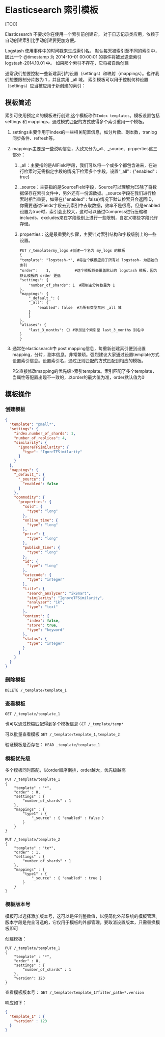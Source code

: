 # Elasticsearch 索引模板

[TOC]

Elasticsearch 不要求你在使用一个索引前创建它。 对于日志记录类应用，依赖于自动创建索引比手动创建要更加方便。

Logstash 使用事件中的时间戳来生成索引名。 默认每天被索引至不同的索引中，因此一个 @timestamp 为 2014-10-01 00:00:01 的事件将被发送至索引 logstash-2014.10.01 中。 如果那个索引不存在，它将被自动创建

通常我们想要控制一些新建索引的设置（settings）和映射（mappings）。也许我们想要限制分片数为 1 ，并且禁用 _all 域。 索引模板可以用于控制何种设置（settings）应当被应用于新创建的索引：

## 模板简述

索引可使用预定义的模板进行创建,这个模板称作`Index templates`。模板设置包括 settings 和 mappings，通过模式匹配的方式使得多个索引重用一个模板。

1. settings主要作用于index的一些相关配置信息，如分片数、副本数，tranlog同步条件、refresh等。

2. mappings主要是一些说明信息，大致又分为_all、_source、prpperties这三部分：

   1. _all：主要指的是AllField字段，我们可以将一个或多个都包含进来，在进行检索时无需指定字段的情况下检索多个字段。设置“_all" : {"enabled" : true}  

   2. _source：主要指的是SourceField字段，Source可以理解为ES除了将数据保存在索引文件中，另外还有一份源数据。_source字段在我们进行检索时相当重要，如果在{"enabled" : false}情况下默认检索只会返回ID， 你需要通过Fields字段去到索引中去取数据，效率不是很高。但是enabled设置为true时，索引会比较大，这时可以通过Compress进行压缩和inclueds、excludes来在字段级别上进行一些限制，自定义哪些字段允许存储。  

   3. properties：这是最重要的步骤，主要针对索引结构和字段级别上的一些设置。

        ``` shell
        PUT /_template/my_logs #创建一个名为 my_logs 的模板
        {
        "template": "logstash-*", #将这个模板应用于所有以 logstash- 为起始的索引
        "order":    1,           #这个模板将会覆盖默认的 logstash 模板，因为默认模板的 order 更低
        "settings": {
            "number_of_shards": 1  #限制主分片数量为 1
        },
        "mappings": {
            "_default_": {
            "_all": {
                "enabled": false  #为所有类型禁用 _all 域
            }
            }
        },
        "aliases": {
            "last_3_months": {} #添加这个索引至 last_3_months 别名中
        }
        }
        ```

3. 通常在elasticsearch中 post mapping信息，每重新创建索引便到设置mapping，分片，副本信息。非常繁琐。强烈建议大家通过设置template方式设置索引信息。设置索引名，通过正则匹配的方式匹配到相应的模板。  

    PS:直接修改mapping的优先级>索引template。索引匹配了多个template，当属性等配置出现不一致的，以order的最大值为准，order默认值为0

## 模板操作

### 创建模板

``` json
{
  "template": "pmall*",
  "settings": {
    "index.number_of_shards": 1,
    "number_of_replicas": 4,
    "similarity": {
      "IgnoreTFSimilarity": {
        "type": "IgoreTFSimilarity"
      }
    }
  },
  "mappings": {
    "_default_": {
      "_source": {
        "enabled": false
      }
    },
    "commodity": {
      "properties": {
        "sold": {
          "type": "long"
        },
        "online_time": {
          "type": "long"
        },
        "price": {
          "type": "long"
        },
        "publish_time": {
          "type": "long"
        },
        "id": {
          "type": "long"
        },
        "catecode": {
          "type": "integer"
        },
        "title": {
          "search_analyzer": "ikSmart",
          "similarity": "IgnoreTFSimilarity",
          "analyzer": "ik",
          "type": "text"
        },
        "content": {
          "index": false,
          "store": true,
          "type": "keyword"
        },
        "status": {
          "type": "integer"
        }
      }
    }
  }
}
```

### 删除模板

`DELETE /_template/template_1`

### 查看模板

`GET /_template/template_1`

也可以通过模糊匹配得到多个模板信息
`GET /_template/temp* `

可以批量查看模板
`GET /_template/template_1,template_2`

验证模板是否存在：
`HEAD _template/template_1`

### 模板优先级

多个模板同时匹配，以order顺序倒排，order越大，优先级越高

``` shell
PUT /_template/template_1
{
    "template" : "*",
    "order" : 0,
    "settings" : {
        "number_of_shards" : 1
    },
    "mappings" : {
        "type1" : {
            "_source" : { "enabled" : false }
        }
    }
}

PUT /_template/template_2
{
    "template" : "te*",
    "order" : 1,
    "settings" : {
        "number_of_shards" : 1
    },
    "mappings" : {
        "type1" : {
            "_source" : { "enabled" : true }
        }
    }
}
```

### 模板版本号

模板可以选择添加版本号，这可以是任何整数值，以便简化外部系统的模板管理。版本字段是完全可选的，它仅用于模板的外部管理。要取消设置版本，只需替换模板即可

创建模板：

``` shell
PUT /_template/template_1
{
    "template" : "*",
    "order" : 0,
    "settings" : {
        "number_of_shards" : 1
    },
    "version": 123
}
```

查看模板版本号： `GET /_template/template_1?filter_path=*.version`

响应如下：

``` json
{
  "template_1" : {
    "version" : 123
  }
}
```
